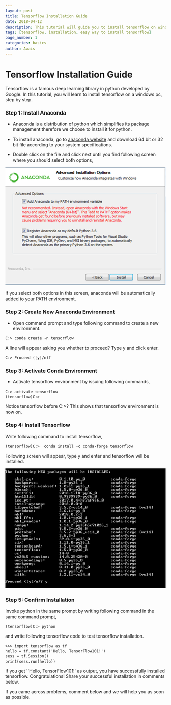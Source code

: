 ```yaml
---
layout: post
title: Tensorflow Installation Guide 
date: 2018-04-12 
description: This tutorial will guide you to install tensorflow on windows computer. Installation will be as easy as 1,2,3. Click to see details.
tags: [tensorflow, installation, easy way to install tensorflow]
page_number: 1
categories: basics
author: Awais
---
```


# Tensorflow Installation Guide
Tensorflow is a famous deep learning library in python developed by Google. In this tutorial, you will learn to install tensorflow on a windows pc, step by step. 

### Step 1: Install Anaconda 
*  Anaconda is a distribution of python which simplifies its package management therefore we choose to install it for python.

* To install anaconda, go to <a href="https://www.anaconda.com/download/#windows" target="_blank">anaconda website</a> and download 64 bit or 32 bit file according to your system specifications. 

* Double  click on the file and click next until you find following screen where you should select both options,

<img class="post_img" src="https://raw.githubusercontent.com/awaisrauf/ashwath/master/_posts/images/1_fig1.PNG" alt="Select both options." />

If you select both options in this screen, anaconda will be automatically added to your PATH environment.

### Step 2: Create New Anaconda Environment 
* Open command prompt and type following command to create a new environment. 

```console
C:> conda create -n tensorflow 
```
A line will appear asking you whether to proceed? Type y and click enter.
```console
C:> Proceed ([y]/n)?  
```

### Step 3: Activate Conda Environment 
* Activate tensorflow environment by issuing following commands,

```console
C:> activate tensorflow
(tensorflow)C:>  
```

Notice tensorflow before C:>? This shows that tensorflow environment is now on.

### Step 4: Install Tensorflow
Write following command to install tensorflow,
```console
(tensorflow)C:>  conda install -c conda-forge tensorflow 
```

Following screen will appear, type y and enter and tensorflow will be installed.

<img class="post_img" src="https://raw.githubusercontent.com/awaisrauf/ashwath/master/_posts/images/1_fig2.PNG" alt="command prompt when you install tensorflow." />

### Step 5: Confirm Installation 
Invoke python in the same prompt by writing following command in the same command prompt,

```console
(tensorflow)C:> python 
```

and write following tensorflow code to test tensorflow installation.

```console
>>> import tensorflow as tf
hello = tf.constant('Hello, TensorFlow101!')
sess = tf.Session()
print(sess.run(hello)) 
```

If you get ''Hello, TensorFlow101!' as output, you have successfully installed tensorflow. Congratulations! Share your successful installation in comments below. 

If you came across problems, comment below and we will help you as soon as possible.

